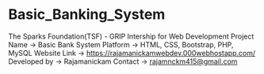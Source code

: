 # Basic_Banking_System
The Sparks Foundation(TSF) - GRIP Intership for Web Development
Project Name -> Basic Bank System
Platform -> HTML, CSS, Bootstrap, PHP, MySQL
Website Link -> https://rajamanickamwebdev.000webhostapp.com/
Developed by -> Rajamanickam
Contact -> rajamnckm415@gmail.com


